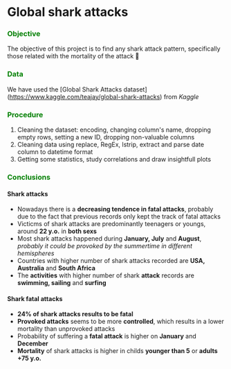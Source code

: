 # Global shark attacks

### <span style="color:green">  Objective </span>
The objective of this project is to find any shark attack pattern, specifically those related with the mortality of the attack :shark:

### <span style="color:green">  Data </span>
We have used the [Global Shark Attacks dataset] (<https://www.kaggle.com/teajay/global-shark-attacks>) from *Kaggle*

### <span style="color:green">  Procedure </span>
1. Cleaning the dataset: encoding, changing column's name, dropping empty rows, setting a new ID, dropping non-valuable columns
2. Cleaning data using replace, RegEx, lstrip, extract and parse date column to datetime format
3. Getting some statistics, study correlations and draw insightfull plots

### <span style="color:green">  Conclusions </span>
#### Shark attacks
- Nowadays there is a **decreasing tendence in fatal attacks**, probably due to the fact that previous records only kept the track of fatal attacks
- Victicms of shark attacks are predominantly teenagers or youngs, around **22 y.o.** in **both sexs**
- Most shark attacks happened during **January, July** and **August**, *probably it could be provoked by the summertime in different hemispheres*
- Countries with higher number of shark attacks recorded are **USA, Australia** and **South Africa**
- The **activities** with higher number of shark **attack** records are **swimming, sailing** and **surfing**
#### Shark fatal attacks
- **24% of shark attacks results to be fatal**
- **Provoked attacks** seems to be more **controlled**, which results in a lower mortality than unprovoked attacks
- Probability of suffering a **fatal attack** is higher on **January** and **December**
- **Mortality** of shark attacks is higher in childs **younger than 5** or **adults +75 y.o.**

